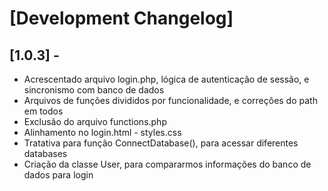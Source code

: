 # [Development Changelog]

## [1.0.3] -

- Acrescentado arquivo login.php, lógica de autenticação de sessão, e sincronismo com banco de dados
- Arquivos de funções divididos por funcionalidade, e correções do path em todos
- Exclusão do arquivo functions.php
- Alinhamento no login.html - styles.css
- Tratativa para função ConnectDatabase(), para acessar diferentes databases
- Criação da classe User, para compararmos informações do banco de dados para login